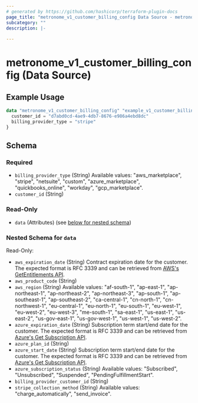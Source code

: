 ```yaml
---
# generated by https://github.com/hashicorp/terraform-plugin-docs
page_title: "metronome_v1_customer_billing_config Data Source - metronome"
subcategory: ""
description: |-
  
---
```


# metronome_v1_customer_billing_config (Data Source)



## Example Usage

```terraform
data "metronome_v1_customer_billing_config" "example_v1_customer_billing_config" {
  customer_id = "d7abd0cd-4ae9-4db7-8676-e986a4ebd8dc"
  billing_provider_type = "stripe"
}
```

<!-- schema generated by tfplugindocs -->
## Schema

### Required

- `billing_provider_type` (String) Available values: "aws_marketplace", "stripe", "netsuite", "custom", "azure_marketplace", "quickbooks_online", "workday", "gcp_marketplace".
- `customer_id` (String)

### Read-Only

- `data` (Attributes) (see [below for nested schema](#nestedatt--data))

<a id="nestedatt--data"></a>
### Nested Schema for `data`

Read-Only:

- `aws_expiration_date` (String) Contract expiration date for the customer. The expected format is RFC 3339 and can be retrieved from [AWS's GetEntitlements API](https://docs.aws.amazon.com/marketplaceentitlement/latest/APIReference/API_GetEntitlements.html).
- `aws_product_code` (String)
- `aws_region` (String) Available values: "af-south-1", "ap-east-1", "ap-northeast-1", "ap-northeast-2", "ap-northeast-3", "ap-south-1", "ap-southeast-1", "ap-southeast-2", "ca-central-1", "cn-north-1", "cn-northwest-1", "eu-central-1", "eu-north-1", "eu-south-1", "eu-west-1", "eu-west-2", "eu-west-3", "me-south-1", "sa-east-1", "us-east-1", "us-east-2", "us-gov-east-1", "us-gov-west-1", "us-west-1", "us-west-2".
- `azure_expiration_date` (String) Subscription term start/end date for the customer. The expected format is RFC 3339 and can be retrieved from [Azure's Get Subscription API](https://learn.microsoft.com/en-us/partner-center/marketplace/partner-center-portal/pc-saas-fulfillment-subscription-api#get-subscription).
- `azure_plan_id` (String)
- `azure_start_date` (String) Subscription term start/end date for the customer. The expected format is RFC 3339 and can be retrieved from [Azure's Get Subscription API](https://learn.microsoft.com/en-us/partner-center/marketplace/partner-center-portal/pc-saas-fulfillment-subscription-api#get-subscription).
- `azure_subscription_status` (String) Available values: "Subscribed", "Unsubscribed", "Suspended", "PendingFulfillmentStart".
- `billing_provider_customer_id` (String)
- `stripe_collection_method` (String) Available values: "charge_automatically", "send_invoice".
